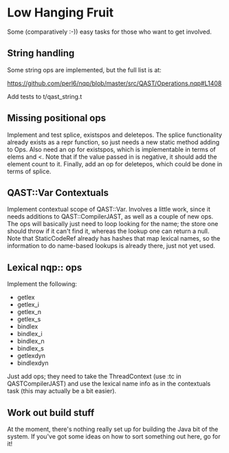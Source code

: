 # Low Hanging Fruit
Some (comparatively :-)) easy tasks for those who want to get involved.

## String handling
Some string ops are implemented, but the full list is at:

  https://github.com/perl6/nqp/blob/master/src/QAST/Operations.nqp#L1408

Add tests to t/qast_string.t

## Missing positional ops
Implement and test splice, existspos and deletepos. The splice functionality
already exists as a repr function, so just needs a new static method adding
to Ops. Also need an op for existspos, which is implementable in terms of
elems and <. Note that if the value passed in is negative, it should add the
element count to it. Finally, add an op for deletepos, which could be done
in terms of splice.

## QAST::Var Contextuals
Implement contextual scope of QAST::Var. Involves a little work, since it
needs additions to QAST::CompilerJAST, as well as a couple of new ops. The
ops will basically just need to loop looking for the name; the store one
should throw if it can't find it, whereas the lookup one can return a null.
Note that StaticCodeRef already has hashes that map lexical names, so the
information to do name-based lookups is already there, just not yet used.

## Lexical nqp:: ops
Implement the following:

* getlex
* getlex_i
* getlex_n
* getlex_s
* bindlex 
* bindlex_i
* bindlex_n
* bindlex_s
* getlexdyn
* bindlexdyn

Just add ops; they need to take the ThreadContext (use :tc in QASTCompilerJAST)
and use the lexical name info as in the contextuals task (this may actually be
a bit easier).

## Work out build stuff
At the moment, there's nothing really set up for building the Java bit of
the system. If you've got some ideas on how to sort something out here, go
for it!
